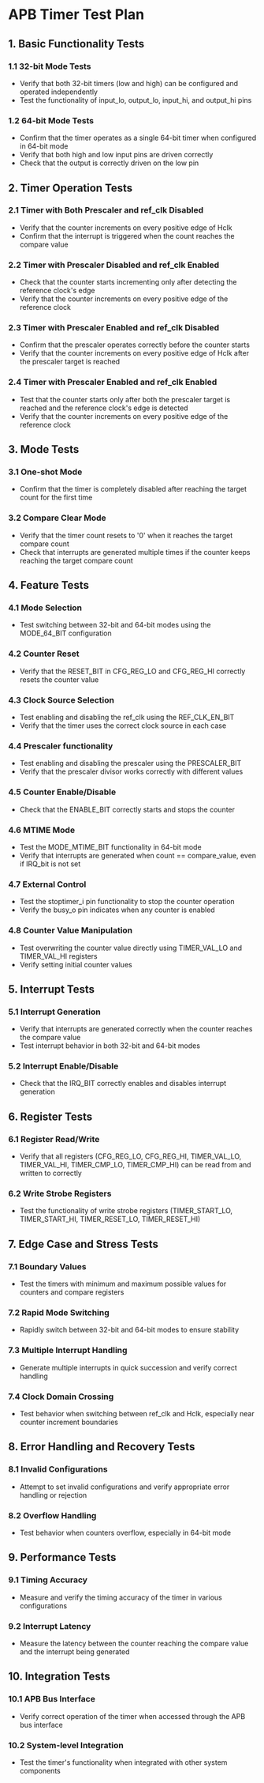 # APB Timer Test Plan

## 1. Basic Functionality Tests

### 1.1 32-bit Mode Tests
- Verify that both 32-bit timers (low and high) can be configured and operated independently
- Test the functionality of input_lo, output_lo, input_hi, and output_hi pins

### 1.2 64-bit Mode Tests
- Confirm that the timer operates as a single 64-bit timer when configured in 64-bit mode
- Verify that both high and low input pins are driven correctly
- Check that the output is correctly driven on the low pin

## 2. Timer Operation Tests

### 2.1 Timer with Both Prescaler and ref_clk Disabled
- Verify that the counter increments on every positive edge of Hclk
- Confirm that the interrupt is triggered when the count reaches the compare value

### 2.2 Timer with Prescaler Disabled and ref_clk Enabled
- Check that the counter starts incrementing only after detecting the reference clock's edge
- Verify that the counter increments on every positive edge of the reference clock

### 2.3 Timer with Prescaler Enabled and ref_clk Disabled
- Confirm that the prescaler operates correctly before the counter starts
- Verify that the counter increments on every positive edge of Hclk after the prescaler target is reached

### 2.4 Timer with Prescaler Enabled and ref_clk Enabled
- Test that the counter starts only after both the prescaler target is reached and the reference clock's edge is detected
- Verify that the counter increments on every positive edge of the reference clock

## 3. Mode Tests

### 3.1 One-shot Mode
- Confirm that the timer is completely disabled after reaching the target count for the first time

### 3.2 Compare Clear Mode
- Verify that the timer count resets to '0' when it reaches the target compare count
- Check that interrupts are generated multiple times if the counter keeps reaching the target compare count

## 4. Feature Tests

### 4.1 Mode Selection
- Test switching between 32-bit and 64-bit modes using the MODE_64_BIT configuration

### 4.2 Counter Reset
- Verify that the RESET_BIT in CFG_REG_LO and CFG_REG_HI correctly resets the counter value

### 4.3 Clock Source Selection
- Test enabling and disabling the ref_clk using the REF_CLK_EN_BIT
- Verify that the timer uses the correct clock source in each case

### 4.4 Prescaler functionality
- Test enabling and disabling the prescaler using the PRESCALER_BIT
- Verify that the prescaler divisor works correctly with different values

### 4.5 Counter Enable/Disable
- Check that the ENABLE_BIT correctly starts and stops the counter

### 4.6 MTIME Mode
- Test the MODE_MTIME_BIT functionality in 64-bit mode
- Verify that interrupts are generated when count == compare_value, even if IRQ_bit is not set

### 4.7 External Control
- Test the stoptimer_i pin functionality to stop the counter operation
- Verify the busy_o pin indicates when any counter is enabled

### 4.8 Counter Value Manipulation
- Test overwriting the counter value directly using TIMER_VAL_LO and TIMER_VAL_HI registers
- Verify setting initial counter values

## 5. Interrupt Tests

### 5.1 Interrupt Generation
- Verify that interrupts are generated correctly when the counter reaches the compare value
- Test interrupt behavior in both 32-bit and 64-bit modes

### 5.2 Interrupt Enable/Disable
- Check that the IRQ_BIT correctly enables and disables interrupt generation

## 6. Register Tests

### 6.1 Register Read/Write
- Verify that all registers (CFG_REG_LO, CFG_REG_HI, TIMER_VAL_LO, TIMER_VAL_HI, TIMER_CMP_LO, TIMER_CMP_HI) can be read from and written to correctly

### 6.2 Write Strobe Registers
- Test the functionality of write strobe registers (TIMER_START_LO, TIMER_START_HI, TIMER_RESET_LO, TIMER_RESET_HI)

## 7. Edge Case and Stress Tests

### 7.1 Boundary Values
- Test the timers with minimum and maximum possible values for counters and compare registers

### 7.2 Rapid Mode Switching
- Rapidly switch between 32-bit and 64-bit modes to ensure stability

### 7.3 Multiple Interrupt Handling
- Generate multiple interrupts in quick succession and verify correct handling

### 7.4 Clock Domain Crossing
- Test behavior when switching between ref_clk and Hclk, especially near counter increment boundaries

## 8. Error Handling and Recovery Tests

### 8.1 Invalid Configurations
- Attempt to set invalid configurations and verify appropriate error handling or rejection

### 8.2 Overflow Handling
- Test behavior when counters overflow, especially in 64-bit mode

## 9. Performance Tests

### 9.1 Timing Accuracy
- Measure and verify the timing accuracy of the timer in various configurations

### 9.2 Interrupt Latency
- Measure the latency between the counter reaching the compare value and the interrupt being generated

## 10. Integration Tests

### 10.1 APB Bus Interface
- Verify correct operation of the timer when accessed through the APB bus interface

### 10.2 System-level Integration
- Test the timer's functionality when integrated with other system components
